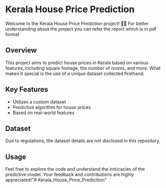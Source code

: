 # Kerala House Price Prediction

Welcome to the Kerala House Price Prediction project! 🏡✨
For better understanding about the project you can refer the report which is in pdf format

## Overview

This project aims to predict house prices in Kerala based on various features, including square footage, the number of rooms, and more. What makes it special is the use of a unique dataset collected firsthand.

## Key Features

- Utilizes a custom dataset
- Predictive algorithm for house prices
- Based on real-world features

## Dataset

Due to regulations, the dataset details are not disclosed in this repository.

## Usage

Feel free to explore the code and understand the intricacies of the predictive model. Your feedback and contributions are highly appreciated!"# Kerala_House_Price_Predicition" 
